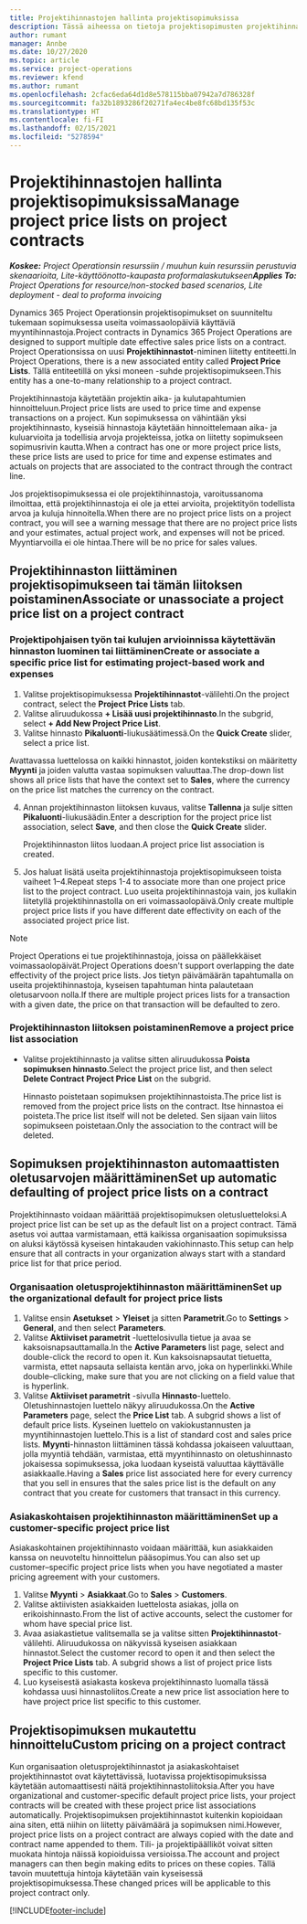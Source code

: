 ```yaml
---
title: Projektihinnastojen hallinta projektisopimuksissa
description: Tässä aiheessa on tietoja projektisopimusten projektihinnastojen hallinnasta.
author: rumant
manager: Annbe
ms.date: 10/27/2020
ms.topic: article
ms.service: project-operations
ms.reviewer: kfend
ms.author: rumant
ms.openlocfilehash: 2cfac6eda64d1d8e578115bba07942a7d786328f
ms.sourcegitcommit: fa32b1893286f20271fa4ec4be8fc68bd135f53c
ms.translationtype: HT
ms.contentlocale: fi-FI
ms.lasthandoff: 02/15/2021
ms.locfileid: "5278594"
---
```

# <a name="manage-project-price-lists-on-project-contracts"></a><span data-ttu-id="e81a4-103">Projektihinnastojen hallinta projektisopimuksissa</span><span class="sxs-lookup"><span data-stu-id="e81a4-103">Manage project price lists on project contracts</span></span>

<span data-ttu-id="e81a4-104">_**Koskee:** Project Operationsin resurssiin / muuhun kuin resurssiin perustuvia skenaarioita, Lite-käyttöönotto-kaupasta proformalaskutukseen_</span><span class="sxs-lookup"><span data-stu-id="e81a4-104">_**Applies To:** Project Operations for resource/non-stocked based scenarios, Lite deployment - deal to proforma invoicing_</span></span>

<span data-ttu-id="e81a4-105">Dynamics 365 Project Operationsin projektisopimukset on suunniteltu tukemaan sopimuksessa useita voimassaolopäiviä käyttäviä myyntihinnastoja.</span><span class="sxs-lookup"><span data-stu-id="e81a4-105">Project contracts in Dynamics 365 Project Operations are designed to support multiple date effective sales price lists on a contract.</span></span> <span data-ttu-id="e81a4-106">Project Operationsissa on uusi **Projektihinnastot**-niminen liitetty entiteetti.</span><span class="sxs-lookup"><span data-stu-id="e81a4-106">In Project Operations, there is a new associated entity called **Project Price Lists**.</span></span> <span data-ttu-id="e81a4-107">Tällä entiteetillä on yksi moneen -suhde projektisopimukseen.</span><span class="sxs-lookup"><span data-stu-id="e81a4-107">This entity has a one-to-many relationship to a project contract.</span></span>

<span data-ttu-id="e81a4-108">Projektihinnastoja käytetään projektin aika- ja kulutapahtumien hinnoitteluun.</span><span class="sxs-lookup"><span data-stu-id="e81a4-108">Project price lists are used to price time and expense transactions on a project.</span></span> <span data-ttu-id="e81a4-109">Kun sopimuksessa on vähintään yksi projektihinnasto, kyseisiä hinnastoja käytetään hinnoittelemaan aika- ja kuluarvioita ja todellisia arvoja projekteissa, jotka on liitetty sopimukseen sopimusrivin kautta.</span><span class="sxs-lookup"><span data-stu-id="e81a4-109">When a contract has one or more project price lists, these price lists are used to price for time and expense estimates and actuals on projects that are associated to the contract through the contract line.</span></span>

<span data-ttu-id="e81a4-110">Jos projektisopimuksessa ei ole projektihinnastoja, varoitussanoma ilmoittaa, että projektihinnastoja ei ole ja ettei arvioita, projektityön todellista arvoa ja kuluja hinnoitella.</span><span class="sxs-lookup"><span data-stu-id="e81a4-110">When there are no project price lists on a project contract, you will see a warning message that there are no project price lists and your estimates, actual project work, and expenses will not be priced.</span></span> <span data-ttu-id="e81a4-111">Myyntiarvoilla ei ole hintaa.</span><span class="sxs-lookup"><span data-stu-id="e81a4-111">There will be no price for sales values.</span></span>

## <a name="associate-or-unassociate-a-project-price-list-on-a-project-contract"></a><span data-ttu-id="e81a4-112">Projektihinnaston liittäminen projektisopimukseen tai tämän liitoksen poistaminen</span><span class="sxs-lookup"><span data-stu-id="e81a4-112">Associate or unassociate a project price list on a project contract</span></span>

### <a name="create-or-associate-a-specific-price-list-for-estimating-project-based-work-and-expenses"></a><span data-ttu-id="e81a4-113">Projektipohjaisen työn tai kulujen arvioinnissa käytettävän hinnaston luominen tai liittäminen</span><span class="sxs-lookup"><span data-stu-id="e81a4-113">Create or associate a specific price list for estimating project-based work and expenses</span></span>

1. <span data-ttu-id="e81a4-114">Valitse projektisopimuksessa **Projektihinnastot**-välilehti.</span><span class="sxs-lookup"><span data-stu-id="e81a4-114">On the project contract, select the **Project Price Lists** tab.</span></span>
2. <span data-ttu-id="e81a4-115">Valitse aliruudukossa **+ Lisää uusi projektihinnasto**.</span><span class="sxs-lookup"><span data-stu-id="e81a4-115">In the subgrid, select **+ Add New Project Price List**.</span></span>
3. <span data-ttu-id="e81a4-116">Valitse hinnasto **Pikaluonti**-liukusäätimessä.</span><span class="sxs-lookup"><span data-stu-id="e81a4-116">On the **Quick Create** slider, select a price list.</span></span> 

  <span data-ttu-id="e81a4-117">Avattavassa luettelossa on kaikki hinnastot, joiden kontekstiksi on määritetty **Myynti** ja joiden valutta vastaa sopimuksen valuuttaa.</span><span class="sxs-lookup"><span data-stu-id="e81a4-117">The drop-down list shows all price lists that have the context set to **Sales**, where the currency on the price list matches the currency on the contract.</span></span>
  
4. <span data-ttu-id="e81a4-118">Annan projektihinnaston liitoksen kuvaus, valitse **Tallenna** ja sulje sitten **Pikaluonti**-liukusäädin.</span><span class="sxs-lookup"><span data-stu-id="e81a4-118">Enter a description for the project price list association, select **Save**, and then close the **Quick Create** slider.</span></span>

   <span data-ttu-id="e81a4-119">Projektihinnaston liitos luodaan.</span><span class="sxs-lookup"><span data-stu-id="e81a4-119">A project price list association is created.</span></span>
   
5. <span data-ttu-id="e81a4-120">Jos haluat lisätä useita projektihinnastoja projektisopimukseen toista vaiheet 1–4.</span><span class="sxs-lookup"><span data-stu-id="e81a4-120">Repeat steps 1-4 to associate more than one project price list to the project contract.</span></span> <span data-ttu-id="e81a4-121">Luo useita projektihinnastoja vain, jos kullakin liitetyllä projektihinnastolla on eri voimassaolopäivä.</span><span class="sxs-lookup"><span data-stu-id="e81a4-121">Only create multiple project price lists if you have different date effectivity on each of the associated project price list.</span></span>

> [!NOTE]
> <span data-ttu-id="e81a4-122">Project Operations ei tue projektihinnastoja, joissa on päällekkäiset voimassaolopäivät.</span><span class="sxs-lookup"><span data-stu-id="e81a4-122">Project Operations doesn't support overlapping the date effectivity of the project price lists.</span></span> <span data-ttu-id="e81a4-123">Jos tietyn päivämäärän tapahtumalla on useita projektihinnastoja, kyseisen tapahtuman hinta palautetaan oletusarvoon nolla.</span><span class="sxs-lookup"><span data-stu-id="e81a4-123">If there are multiple project prices lists for a transaction with a given date, the price on that transaction will be defaulted to zero.</span></span>

### <a name="remove-a-project-price-list-association"></a><span data-ttu-id="e81a4-124">Projektihinnaston liitoksen poistaminen</span><span class="sxs-lookup"><span data-stu-id="e81a4-124">Remove a project price list association</span></span>

- <span data-ttu-id="e81a4-125">Valitse projektihinnasto ja valitse sitten aliruudukossa **Poista sopimuksen hinnasto**.</span><span class="sxs-lookup"><span data-stu-id="e81a4-125">Select the project price list, and then select **Delete Contract Project Price List** on the subgrid.</span></span> 

  <span data-ttu-id="e81a4-126">Hinnasto poistetaan sopimuksen projektihinnastoista.</span><span class="sxs-lookup"><span data-stu-id="e81a4-126">The price list is removed from the project price lists on the contract.</span></span> <span data-ttu-id="e81a4-127">Itse hinnastoa ei poisteta.</span><span class="sxs-lookup"><span data-stu-id="e81a4-127">The price list itself will not be deleted.</span></span> <span data-ttu-id="e81a4-128">Sen sijaan vain liitos sopimukseen poistetaan.</span><span class="sxs-lookup"><span data-stu-id="e81a4-128">Only the association to the contract will be deleted.</span></span>

## <a name="set-up-automatic-defaulting-of-project-price-lists-on-a-contract"></a><span data-ttu-id="e81a4-129">Sopimuksen projektihinnaston automaattisten oletusarvojen määrittäminen</span><span class="sxs-lookup"><span data-stu-id="e81a4-129">Set up automatic defaulting of project price lists on a contract</span></span>

<span data-ttu-id="e81a4-130">Projektihinnasto voidaan määrittää projektisopimuksen oletusluetteloksi.</span><span class="sxs-lookup"><span data-stu-id="e81a4-130">A project price list can be set up as the default list on a project contract.</span></span> <span data-ttu-id="e81a4-131">Tämä asetus voi auttaa varmistamaan, että kaikissa organisaation sopimuksissa on aluksi käytössä kyseisen hintakauden vakiohinnasto.</span><span class="sxs-lookup"><span data-stu-id="e81a4-131">This setup can help ensure that all contracts in your organization always start with a standard price list for that price period.</span></span>

### <a name="set-up-the-organizational-default-for-project-price-lists"></a><span data-ttu-id="e81a4-132">Organisaation oletusprojektihinnaston määrittäminen</span><span class="sxs-lookup"><span data-stu-id="e81a4-132">Set up the organizational default for project price lists</span></span>

1. <span data-ttu-id="e81a4-133">Valitse ensin **Asetukset** > **Yleiset** ja sitten **Parametrit**.</span><span class="sxs-lookup"><span data-stu-id="e81a4-133">Go to **Settings** > **General**, and then select **Parameters**.</span></span>
2. <span data-ttu-id="e81a4-134">Valitse **Aktiiviset parametrit** -luettelosivulla tietue ja avaa se kaksoisnapsauttamalla.</span><span class="sxs-lookup"><span data-stu-id="e81a4-134">In the **Active Parameters** list page, select and double-click the record to open it.</span></span> <span data-ttu-id="e81a4-135">Kun kaksoisnapsautat tietuetta, varmista, ettet napsauta sellaista kentän arvo, joka on hyperlinkki.</span><span class="sxs-lookup"><span data-stu-id="e81a4-135">While double–clicking, make sure that you are not clicking on a field value that is hyperlink.</span></span> 
3. <span data-ttu-id="e81a4-136">Valitse **Aktiiviset parametrit** -sivulla **Hinnasto**-luettelo. Oletushinnastojen luettelo näkyy aliruudukossa.</span><span class="sxs-lookup"><span data-stu-id="e81a4-136">On the **Active Parameters** page, select the **Price List** tab. A subgrid shows a list of default price lists.</span></span> <span data-ttu-id="e81a4-137">Kyseinen luettelo on vakiokustannusten ja myyntihinnastojen luettelo.</span><span class="sxs-lookup"><span data-stu-id="e81a4-137">This is a list of standard cost and sales price lists.</span></span> <span data-ttu-id="e81a4-138">**Myynti**-hinnaston liittäminen tässä kohdassa jokaiseen valuuttaan, jolla myyntiä tehdään, varmistaa, että myyntihinnasto on oletushinnasto jokaisessa sopimuksessa, joka luodaan kyseistä valuuttaa käyttävälle asiakkaalle.</span><span class="sxs-lookup"><span data-stu-id="e81a4-138">Having a **Sales** price list associated here for every currency that you sell in ensures that the sales price list is the default on any contract that you create for customers that transact in this currency.</span></span>

### <a name="set-up-a-customer-specific-project-price-list"></a><span data-ttu-id="e81a4-139">Asiakaskohtaisen projektihinnaston määrittäminen</span><span class="sxs-lookup"><span data-stu-id="e81a4-139">Set up a customer-specific project price list</span></span>

<span data-ttu-id="e81a4-140">Asiakaskohtainen projektihinnasto voidaan määrittää, kun asiakkaiden kanssa on neuvoteltu hinnoittelun pääsopimus.</span><span class="sxs-lookup"><span data-stu-id="e81a4-140">You can also set up customer–specific project price lists when you have negotiated a master pricing agreement with your customers.</span></span>

1. <span data-ttu-id="e81a4-141">Valitse **Myynti** > **Asiakkaat**.</span><span class="sxs-lookup"><span data-stu-id="e81a4-141">Go to **Sales** > **Customers**.</span></span>
2. <span data-ttu-id="e81a4-142">Valitse aktiivisten asiakkaiden luettelosta asiakas, jolla on erikoishinnasto.</span><span class="sxs-lookup"><span data-stu-id="e81a4-142">From the list of active accounts, select the customer for whom have special price list.</span></span>
3. <span data-ttu-id="e81a4-143">Avaa asiakastietue valitsemalla se ja valitse sitten **Projektihinnastot**-välilehti. Aliruudukossa on näkyvissä kyseisen asiakkaan hinnastot.</span><span class="sxs-lookup"><span data-stu-id="e81a4-143">Select the customer record to open it and then select the **Project Price Lists** tab. A subgrid shows a list of project price lists specific to this customer.</span></span> 
4. <span data-ttu-id="e81a4-144">Luo kyseisestä asiakasta koskeva projektihinnasto luomalla tässä kohdassa uusi hinnastoliitos.</span><span class="sxs-lookup"><span data-stu-id="e81a4-144">Create a new price list association here to have project price list specific to this customer.</span></span>

## <a name="custom-pricing-on-a-project-contract"></a><span data-ttu-id="e81a4-145">Projektisopimuksen mukautettu hinnoittelu</span><span class="sxs-lookup"><span data-stu-id="e81a4-145">Custom pricing on a project contract</span></span>

<span data-ttu-id="e81a4-146">Kun organisaation oletusprojektihinnastot ja asiakaskohtaiset projektihinnastot ovat käytettävissä, luotavissa projektisopimuksissa käytetään automaattisesti näitä projektihinnastoliitoksia.</span><span class="sxs-lookup"><span data-stu-id="e81a4-146">After you have organizational and customer-specific default project price lists, your project contracts will be created with these project price list associations automatically.</span></span> <span data-ttu-id="e81a4-147">Projektisopimuksen projektihinnastot kuitenkin kopioidaan aina siten, että niihin on liitetty päivämäärä ja sopimuksen nimi.</span><span class="sxs-lookup"><span data-stu-id="e81a4-147">However, project price lists on a project contract are always copied with the date and contract name appended to them.</span></span> <span data-ttu-id="e81a4-148">Tili- ja projektipäälliköt voivat sitten muokata hintoja näissä kopioiduissa versioissa.</span><span class="sxs-lookup"><span data-stu-id="e81a4-148">The account and project managers can then begin making edits to prices on these copies.</span></span> <span data-ttu-id="e81a4-149">Tällä tavoin muutettuja hintoja käytetään vain kyseisessä projektisopimuksessa.</span><span class="sxs-lookup"><span data-stu-id="e81a4-149">These changed prices will be applicable to this project contract only.</span></span>


[!INCLUDE[footer-include](../includes/footer-banner.md)]